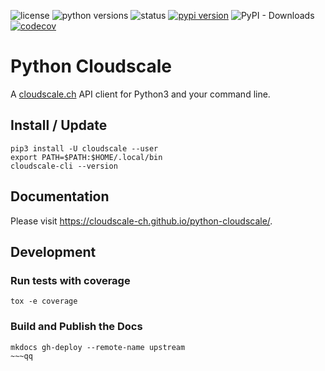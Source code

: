 ![license](https://img.shields.io/pypi/l/cloudscale.svg)
![python versions](https://img.shields.io/pypi/pyversions/cloudscale.svg)
![status](https://img.shields.io/pypi/status/cloudscale.svg)
[![pypi version](https://img.shields.io/pypi/v/cloudscale.svg)](https://pypi.org/project/cloudscale/)
![PyPI - Downloads](https://img.shields.io/pypi/dw/cloudscale)
[![codecov](https://codecov.io/gh/cloudscale-ch/python-cloudscale/branch/master/graph/badge.svg)](https://codecov.io/gh/resmo/python-cloudscale)

# Python Cloudscale

A [cloudscale.ch](https://www.cloudscale.ch) API client for Python3 and your command line.

## Install / Update

~~~shell
pip3 install -U cloudscale --user
export PATH=$PATH:$HOME/.local/bin
cloudscale-cli --version
~~~

## Documentation

Please visit https://cloudscale-ch.github.io/python-cloudscale/.

## Development

### Run tests with coverage

~~~shell
tox -e coverage
~~~

### Build and Publish the Docs

~~~shell
mkdocs gh-deploy --remote-name upstream
~~~qq
